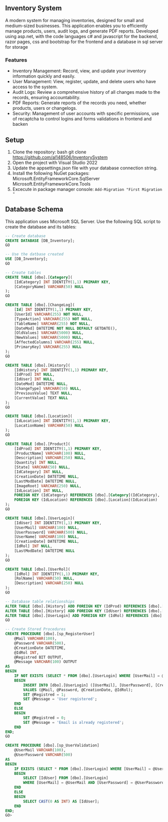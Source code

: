 ## Inventory System
A modern system for managing inventories, designed for small and medium-sized businesses. This application enables you to efficiently manage products, users, audit logs, and generate PDF reports. Developed using asp.net, with the code languages ​​c# and javascript for the backend, razor pages, css and bootstrap for the frontend and a database in sql server for storage
### Features

- Inventory Management: Record, view, and update your inventory information quickly and easily.
- User Management: View, register, update, and delete users who have access to the system.
- Audit Logs: Review a comprehensive history of all changes made to the records, ensuring accountability.
- PDF Reports: Generate reports of the records you need, whether products, users or changelogs.
- Security: Management of user accounts with specific permissions, use of recaptcha to control logins and forms validations in frontend and backen

## Setup
1.  Clone the repository:
   bash
   git clone https://github.com/al148506/InventorySystem
2. Open the project with Visual Studio 2022
3. Update the appsettings.json file with your database connection string.
4. Install the following NuGet packages:
Microsoft.EntityFrameworkCore.SqlServer
Microsoft.EntityFrameworkCore.Tools
5. Excecute in package manager console:
`Add-Migration "First Migration "`

## Database Schema  
This application uses Microsoft SQL Server. Use the following SQL script to create the database and its tables:

```sql
-- Create database
CREATE DATABASE [DB_Inventory];
GO

-- Use the datbase created
USE [DB_Inventory];
GO

-- Create tables
CREATE TABLE [dbo].[Category](
	[IdCategory] INT IDENTITY(1,1) PRIMARY KEY,
	[CategoryName] VARCHAR(50) NULL
);
GO

CREATE TABLE [dbo].[ChangeLog](
	[Id] INT IDENTITY(1,1) PRIMARY KEY,
	[UserId] VARCHAR(255) NOT NULL,
	[TypeAction] VARCHAR(255) NOT NULL,
	[TableName] VARCHAR(255) NOT NULL,
	[DateMod] DATETIME NOT NULL DEFAULT GETDATE(),
	[OldValues] VARCHAR(5000) NULL,
	[NewValues] VARCHAR(5000) NULL,
	[AffectedColumns] VARCHAR(255) NULL,
	[PrimaryKey] VARCHAR(255) NULL
);
GO

CREATE TABLE [dbo].[History](
	[IdHistory] INT IDENTITY(1,1) PRIMARY KEY,
	[IdProd] INT NULL,
	[IdUser] INT NULL,
	[DateMod] DATETIME NULL,
	[ChangeType] VARCHAR(50) NULL,
	[PreviousValue] TEXT NULL,
	[CurrentValue] TEXT NULL
);
GO

CREATE TABLE [dbo].[Location](
	[IdLocation] INT IDENTITY(1,1) PRIMARY KEY,
	[LocationName] VARCHAR(50) NULL
);
GO

CREATE TABLE [dbo].[Product](
	[IdProd] INT IDENTITY(1,1) PRIMARY KEY,
	[ProductName] VARCHAR(100) NULL,
	[Description] VARCHAR(250) NULL,
	[Quantity] INT NULL,
	[State] VARCHAR(50) NULL,
	[IdCategory] INT NULL,
	[CreationDate] DATETIME NULL,
	[LastModDate] DATETIME NULL,
	[ImageRoot] VARCHAR(250) NULL,
	[IdLocation] INT NULL,
	FOREIGN KEY (IdCategory) REFERENCES [dbo].[Category](IdCategory),
	FOREIGN KEY (IdLocation) REFERENCES [dbo].[Location](IdLocation)
);
GO

CREATE TABLE [dbo].[UserLogin](
	[IdUser] INT IDENTITY(1,1) PRIMARY KEY,
	[UserMail] VARCHAR(100) NULL,
	[UserPassword] VARCHAR(500) NULL,
	[UserName] VARCHAR(100) NULL,
	[CreationDate] DATETIME NULL,
	[IdRol] INT NULL,
	[LastModDate] DATETIME NULL
);
GO

CREATE TABLE [dbo].[UserRol](
	[IdRol] INT IDENTITY(1,1) PRIMARY KEY,
	[RolName] VARCHAR(50) NULL,
	[Description] VARCHAR(250) NULL
);
GO

-- Database table relationships
ALTER TABLE [dbo].[History] ADD FOREIGN KEY (IdProd) REFERENCES [dbo].[Product](IdProd);
ALTER TABLE [dbo].[History] ADD FOREIGN KEY (IdUser) REFERENCES [dbo].[UserLogin](IdUser);
ALTER TABLE [dbo].[UserLogin] ADD FOREIGN KEY (IdRol) REFERENCES [dbo].[UserRol](IdRol);
GO

-- Create Stored Procedures
CREATE PROCEDURE [dbo].[sp_RegisterUser]
	@Mail VARCHAR(100),
	@Password VARCHAR(500),
	@CreationDate DATETIME,
	@IdRol INT,
	@Registred BIT OUTPUT,
	@Message VARCHAR(100) OUTPUT
AS
BEGIN
	IF NOT EXISTS (SELECT * FROM [dbo].[UserLogin] WHERE [UserMail] = @Mail)
	BEGIN
		INSERT INTO [dbo].[UserLogin] ([UserMail], [UserPassword], [CreationDate], [IdRol])
		VALUES (@Mail, @Password, @CreationDate, @IdRol);
		SET @Registred = 1;
		SET @Message = 'User registered';
	END
	ELSE
	BEGIN
		SET @Registred = 0;
		SET @Message = 'Email is already registered';
	END
END;
GO

CREATE PROCEDURE [dbo].[sp_UserValidation]
	@UserMail VARCHAR(100),
	@UserPassword VARCHAR(500)
AS
BEGIN
	IF EXISTS (SELECT * FROM [dbo].[UserLogin] WHERE [UserMail] = @UserMail AND [UserPassword] = @UserPassword)
	BEGIN
		SELECT [IdUser] FROM [dbo].[UserLogin]
		WHERE [UserMail] = @UserMail AND [UserPassword] = @UserPassword;
	END
	ELSE
	BEGIN
		SELECT CAST(0 AS INT) AS [IdUser];
	END
END;
GO>
```



